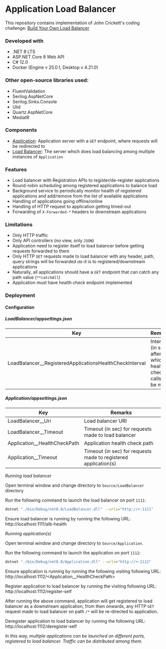 # Application Load Balancer

This repository contains implementation of John Crickett's coding challenge:
[Build Your Own Load Balancer](https://codingchallenges.fyi/challenges/challenge-load-balancer)

### Developed with

- .NET 8 LTS
- ASP.NET Core 8 Web API
- C# 12.0
- Docker (Engine v 25.0.1, Desktop v 4.21.0)

### Other open-source libraries used:

- FluentValidation 
- Serilog.AspNetCore 
- Serilog.Sinks.Console
- Ulid
- Quartz.AspNetCore
- MediatR

### Components

- [Application](/Application): Application server with a `GET` endpoint, where requests will be redirected to
- [Load Balancer](/LoadBalancer): The server which does load balancing among multiple instances of `Application`

### Features

- Load balancer with Registration APIs to register/de-register applications
- Round-robin scheduling among registered applications to balance load
- Background service to periodically monitor health of registered applications and add/remove from the list of available applications
- Handling of applications going offline/online
- Handling of HTTP request to application getting timed-out
- Forwarding of `X-Forwarded-*` headers to downstream applications

### Limitations

- Only HTTP traffic
- Only API controllers (no view, only `JSON`)
- Application need to register itself to load balancer before getting requests forwarded to them
- Only HTTP `GET` requests made to load balancer with any header, path, query strings will be forwarded *as-it* is to registered/downstream applications
- Naturally, all applications should have a `GET` endpoint that can catch any path value (`**catchAll`)
- Application must have health check endpoint implemented

### Deployment

#### Configuration

##### LoadBalancer/appsettings.json

| Key | Remarks |
|-----|---------|
| LoadBalancer__RegisteredApplicationsHealthCheckInterval | Interval (in sec) after which health check calls will be made |

##### Application/appsettings.json

| Key | Remarks |
|-----|---------|
| LoadBalancer__Uri | Load balancer URI |
| LoadBalancer__Timeout | Timeout (in sec) for requests made to load balancer |
| Application__HealthCheckPath | Application health check path |
| Application__Timeout | Timeout (in sec) for requests made to registered application(s) |

*Running load balancer*

Open terminal window and change directory to `Source/LoadBalancer` directory

Run the following command to launch the load balancer on port `1111`:
```bash
dotnet "./bin/Debug/net8.0/LoadBalancer.dll" --urls="http://+:1111"
```

Ensure load balancer is running by running the following URL: http://localhost:1111/alb-health

*Running application(s)*

Open terminal window and change directory to `Source/Application`.

Run the following command to launch the application on port `1112`:
```bash
dotnet "./bin/Debug/net8.0/Application.dll" --urls="http://+:1112"
```

Ensure application is running by running the following visiting following URL: http://localhost:1112/<Application__HealthCheckPath>

Register application to load balancer by running the visiting following URL: http://localhost:1112/register-self

After running the above command, application will get registered to load balancer as a downstream application,
from then onwards, any HTTP `GET` request made to load balancer on path `/*` will be re-directed to application.

Deregister application to load balancer by running the following URL: http://localhost:1112/deregister-self

*In this way, multiple applications can be launched on different ports, registered to load balancer. Traffic can be distributed among them.*